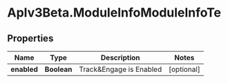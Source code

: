 # ApIv3Beta.ModuleInfoModuleInfoTe

## Properties

Name | Type | Description | Notes
------------ | ------------- | ------------- | -------------
**enabled** | **Boolean** | Track&amp;Engage is Enabled | [optional] 


